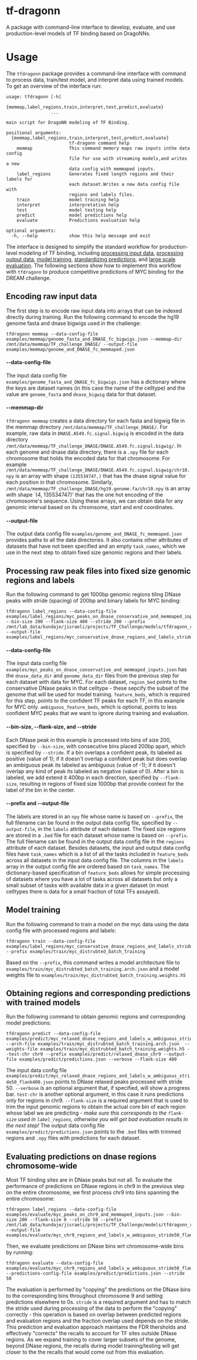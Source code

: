 # tf-dragonn
A package with command-line interface to develop, evaluate, and use production-level models of TF binding based on DragoNNs. 

# Usage
The `tfdragonn` package provides a command-line interface with command to process data, train/test model, and interpret data using trained models. To get an overview of the interface run:
```
usage: tfdragonn [-h]
                 {memmap,label_regions,train,interpret,test,predict,evaluate}
                 ...

main script for DragoNN modeling of TF Binding.

positional arguments:
  {memmap,label_regions,train,interpret,test,predict,evaluate}
                        tf-dragonn command help
    memmap              This command memory maps raw inputs inthe data config
                        file for use with streaming models,and writes a new
                        data config with memmaped inputs.
    label_regions       Generates fixed length regions and their labels for
                        each dataset.Writes a new data config file with
                        regions and labels files.
    train               model training help
    interpret           interpretation help
    test                model testing help
    predict             model predictions help
    evaluate            Predictions evaluation help

optional arguments:
  -h, --help            show this help message and exit
```
The interface is designed to simplify the standard workflow for production-level modeling of TF binding, including [processing input data](#encoding-raw-input-data), [processing output data](#Processing-raw-peak-files-into-fixed-size-genomic-regions-and-labels), [model training](#model-training), [standardizing predictions](#obtaining-regions-and-corresponding-predictions-with-trained-models), and [large scale evaluation](#evaluating-predictions-on-dnase-regions-chromosome-wide). The following sections show how to implement this workflow with `tfdragonn` to produce competitive predictions of MYC binding for the DREAM challenge.

## Encoding raw input data
The first step is to encode raw input data into arrays that can be indexed directly during training. Run the following command to encode the hg19 genome fasta and dnase bigwigs used in the challenge:
```
tfdragonn memmap --data-config-file examples/memmap/genome_fasta_and_DNASE_fc_bigwigs.json --memmap-dir /mnt/data/memmap/TF_challenge_DNASE/ --output-file examples/memmap/genome_and_DNASE_fc_memmaped.json
```
#### --data-config-file
The input data config file `examples/genome_fasta_and_DNASE_fc_bigwigs.json` has a dictionary where the keys are dataset names (in this case the name of the celltype) and the value are `genome_fasta` and `dnase_bigwig` data for that dataset.

#### --memmap-dir
`tfdragonn memmap` creates a data directory for each fasta and bigwig file in the memmap directory `/mnt/data/memmap/TF_challenge_DNASE/`. For example, raw data in `DNASE.A549.fc.signal.bigwig` is encoded in the data directory `/mnt/data/memmap/TF_challenge_DNASE/DNASE.A549.fc.signal.bigwig/`. In each genome and dnase data directory, there is a `.npy` file for each chromosome that holds the encoded data for that chromosome. For example `/mnt/data/memmap/TF_challenge_DNASE/DNASE.A549.fc.signal.bigwig/chr10.npy` is an array with shape `(135534747,)` that has the dnase signal value for each position in that chromosome. Similarly, `/mnt/data/memmap/TF_challenge_DNASE/hg19.genome.fa/chr10.npy` is an	array with shape `(4, 135534747)' that has the one hot encoding of the chromosome's sequence. Using these arrays, we can obtain data for any genomic interval based on its chromsome, start and end coordinates.

#### --output-file
The output data config file `examples/genome_and_DNASE_fc_memmaped.json` provides paths to all the data directories. It also contains other attributes of datasets that have not been specified and an empty `task_names`, which we use in the next step to obtain fixed size genomic regions and their labels.

## Processing raw peak files into fixed size genomic regions and labels
Run the following command to get 1000bp genomic regions tiling DNase peaks with stride (spacing) of 200bp and binary labels for MYC binding:
```
tfdragonn label_regions --data-config-file examples/label_regions/myc_peaks_on_dnase_conservative_and_memmaped_inputs.json --bin-size 200 --flank-size 400 --stride 200 --prefix /mnt/lab_data/kundaje/jisraeli/projects/TF_Challenge/models/tfdragonn_regions_and_labels/myc_new_regions_and_labels_w_ambiguous_stride200_flank400 --output-file examples/label_regions/myc_conservative_dnase_regions_and_labels_stride200_flank400.json 
```
#### --data-config-file
The input data config file `examples/myc_peaks_on_dnase_conservative_and_memmaped_inputs.json` has the `dnase_data_dir` and `genome_data_dir` files from the previous step for each dataset with data for MYC. For each dataset, `region_bed` points to the conservative DNase peaks in that celltype - these sepcify the subset of the genome that will be used for model training.  `feature_beds`, which is required for this step, points to the confident TF peaks for each TF, in this example for MYC only. `ambiguous_feature_beds`, which is optional, points to less confident MYC peaks that we want to ignore during training and evaluation.

#### --bin-size, --flank-size, and --stride
Each DNase peak in this example is processed into bins of size 200, specified by `--bin-size`, with consecutive bins placed 200bp apart, which is specified by `--stride`. If a bin overlaps a confident peak, its labeled as positive (value of 1); if it doesn't overlap a confident peak but does overlap an ambiguous peak its labeled as ambiguous (value of -1); if it doesn't overlap any kind of peak its labeled as negative (value of 0). After a bin is labeled, we add extend it 400bp in each direction, specified by `--flank-size`, resulting in regions of fixed size 1000bp that provide context for the label of the bin in the center.

#### --prefix and --output-file
The labels are stored in an `npy` file whose name is based on `--prefix`, the full filename can be found in the output data config file, specified by `--output-file`, in the `labels` attribute of each dataset. The fixed size regions are stored in a `.bed` file for each dataset whose name is based on `--prefix`. The full filename can be found in the output data config file in the `regions` attribute of each dataset. Besides datasets, the input and output data config files have `task_names` which is a list of all the tasks included in `feature_beds` across all datasets in the input data config file. The columns in the `labels` array in the output config file are ordered based on `task_names`. The dictionary-based specification of `feature_beds` allows for simple processing of datasets where you have a lot of tasks across all datasets but only a small subset of tasks with available data in a given dataset (in most celltypes there is data for a small fraction of total TFs assayed). 

## Model training
Run the following command to train a model on the myc data using the data config file with processed regions and labels:
```
tfdragonn train --data-config-file examples/label_regions/myc_conservative_dnase_regions_and_labels_stride200_flank400.json --prefix examples/train/myc_distrubted_batch_training
```
Based on the `--prefix`, this command writes a model architecture file to `examples/train/myc_distrubted_batch_training.arch.json` and a model weights file to `examples/train/myc_distrubted_batch_training.weights.h5` 

## Obtaining regions and corresponding predictions with trained models
Run the following command to obtain genomic regions and corresponding model predictions:
```
tfdragonn predict --data-config-file examples/predict/myc_relaxed_dnase_regions_and_labels_w_ambiguous_stride50_flank400.json --arch-file examples/train/myc_distrubted_batch_training.arch.json  --weights-file examples/train/myc_distrubted_batch_training.weights.h5 --test-chr chr9 --prefix examples/predict/relaxed_dnase_chr9 --output-file examples/predict/predictions.json --verbose --flank-size 400
```
The input data config file `examples/predict/myc_relaxed_dnase_regions_and_labels_w_ambiguous_stride50_flank400.json` points to DNase relaxed peaks processed with stride 50. `--verbose` is an optional argument that, if specified, will show a progress bar. `test-chr` is another optional argument, in this case it runs predictions only for regions in chr9. `--flank-size` is a required argument that is used to trim the input genomic regions to obtain the actual core bin of each region whose label we are predicting - *make sure this corresponds to the `flank-size` used in `label_regions`, otherwise you will get bad evaluation results in the next step!* The output data config file `examples/predict/predictions.json` points to the `.bed` files with trimmed regions and `.npy` files with predictions for each dataset.

## Evaluating predictions on dnase regions chromosome-wide
Most TF binding sites are in DNase peaks but not all. To evaluate the performance of predictions on DNase regions in chr9 in the previous step on the entire chromosome, we first process chr9 into bins spanning the entire chromosome:
```
tfdragonn label_regions --data-config-file examples/evaluate/myc_peaks_on_chr9_and_memmaped_inputs.json --bin-size 200 --flank-size 0 --stride 50 --prefix /mnt/lab_data/kundaje/jisraeli/projects/TF_Challenge/models/tfdragonn_regions_and_labels/myc_chr9_regions_and_labels_w_ambiguous_stride50_flank0 --output-file examples/evaluate/myc_chr9_regions_and_labels_w_ambiguous_stride50_flank0.json
```
Then, we evaluate predictions on DNase bins wrt chromosome-wide bins by running:
```
tfdragonn evaluate --data-config-file examples/evaluate/myc_chr9_regions_and_labels_w_ambiguous_stride50_flank0.json --predictions-config-file examples/predict/predictions.json --stride 50
```
The evaluation is performed by "copying" the predictions on the DNase bins to the corresponding bins throughout chromosome 9 and setting predictions elsewhere to 0s. `stride` is a required argument and has to match the stride used during processing of the data to perform the "copying" correctly - this operation is based on overlap between predicted regions and evaluation regions and the fraction overlap used depends on the stride. This prediction and evaluation approach maintains the FDR thersholds and effectively "corrects" the recalls to account for TF sites outside DNase regions. As we expand training to cover larger subsets of the genome, beyond DNase regions, the recalls during model training/testing will get closer to the the recalls that would come out from this evaluation.